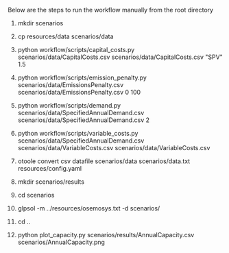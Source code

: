 Below are the steps to run the workflow manually from the root directory

1. mkdir scenarios

2. cp resources/data scenarios/data

3. python workflow/scripts/capital_costs.py scenarios/data/CapitalCosts.csv scenarios/data/CapitalCosts.csv "SPV" 1.5

4. python workflow/scripts/emission_penalty.py scenarios/data/EmissionsPenalty.csv scenarios/data/EmissionsPenalty.csv 0 100

5. python workflow/scripts/demand.py scenarios/data/SpecifiedAnnualDemand.csv scenarios/data/SpecifiedAnnualDemand.csv 2

6. python workflow/scripts/variable_costs.py scenarios/data/SpecifiedAnnualDemand.csv scenarios/data/VariableCosts.csv scenarios/data/VariableCosts.csv

7. otoole convert csv datafile scenarios/data scenarios/data.txt resources/config.yaml

8. mkdir scenarios/results

9. cd scenarios

10. glpsol -m ../resources/osemosys.txt -d scenarios/

11. cd ..

12. python plot_capacity.py scenarios/results/AnnualCapacity.csv scenarios/AnnualCapacity.png
